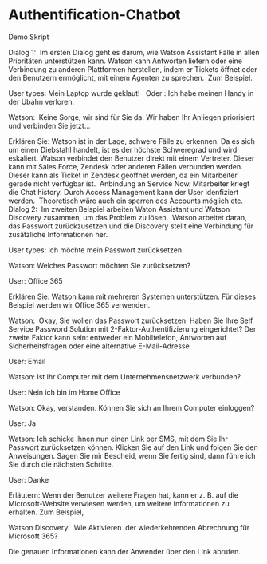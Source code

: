 # Authentification-Chatbot

Demo Skript 


Dialog 1: 
Im ersten Dialog geht es darum, wie Watson Assistant Fälle in allen Prioritäten unterstützen kann. Watson kann Antworten liefern oder eine Verbindung zu anderen Plattformen herstellen, indem er Tickets öffnet oder den Benutzern ermöglicht, mit einem Agenten zu sprechen. 
Zum Beispiel. 


User types: Mein Laptop wurde geklaut!  
Oder : Ich habe meinen Handy in der Ubahn verloren.


Watson: 
Keine Sorge, wir sind für Sie da.
Wir haben Ihr Anliegen priorisiert und verbinden Sie jetzt...


Erklären Sie: Watson ist in der Lage, schwere Fälle zu erkennen. Da es sich um einen Diebstahl handelt, ist es der höchste Schweregrad und wird eskaliert. Watson verbindet den Benutzer direkt mit einem Vertreter. Dieser kann mit Sales Force, Zendesk oder anderen Fällen verbunden werden. Dieser kann als Ticket in Zendesk geöffnet werden, da ein Mitarbeiter gerade nicht verfügbar ist.  Anbindung an Service Now. Mitarbeiter kriegt die Chat history. Durch Access Management kann der User idenfiziert werden. 
Theoretisch wäre auch ein sperren des Accounts möglich etc.
 
Dialog 2: 
Im zweiten Beispiel arbeiten Waton Assistant und Watson Discovery zusammen, um das Problem zu lösen.  Watson arbeitet daran, das Passwort zurückzusetzen und die Discovery stellt eine Verbindung für zusätzliche Informationen her. 


User types: Ich möchte mein Passwort zurücksetzen 


Watson: Welches Passwort möchten Sie zurücksetzen?


User: Office 365


Erklären Sie: Watson kann mit mehreren Systemen unterstützen. Für dieses Beispiel werden wir Office 365 verwenden. 


Watson: 
Okay, Sie wollen das Passwort zurücksetzen 
Haben Sie Ihre Self Service Password Solution mit 2-Faktor-Authentifizierung eingerichtet? Der zweite Faktor kann sein: entweder ein Mobiltelefon, Antworten auf Sicherheitsfragen oder eine alternative E-Mail-Adresse.






User: Email


Watson: Ist Ihr Computer mit dem Unternehmensnetzwerk verbunden?


User: Nein ich bin im Home Office


Watson:
Okay, verstanden.
Können Sie sich an Ihrem Computer einloggen?


User: Ja 


Watson:
Ich schicke Ihnen nun einen Link per SMS, mit dem Sie Ihr Passwort zurücksetzen können.
Klicken Sie auf den Link und folgen Sie den Anweisungen. Sagen Sie mir Bescheid, wenn Sie fertig sind, dann führe ich Sie durch die nächsten Schritte.


User: Danke


Erläutern: Wenn der Benutzer weitere Fragen hat, kann er z. B. auf die Microsoft-Website verwiesen werden, um weitere Informationen zu erhalten. Zum Beispiel, 


Watson Discovery: 
Wie Aktivieren  der wiederkehrenden Abrechnung für Microsoft 365? 


Die genauen Informationen kann der Anwender über den Link abrufen.
